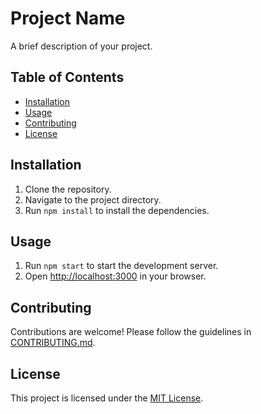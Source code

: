 # Project Name

A brief description of your project.

## Table of Contents

- [Installation](#installation)
- [Usage](#usage)
- [Contributing](#contributing)
- [License](#license)

## Installation

1. Clone the repository.
2. Navigate to the project directory.
3. Run `npm install` to install the dependencies.

## Usage

1. Run `npm start` to start the development server.
2. Open [http://localhost:3000](http://localhost:3000) in your browser.

## Contributing

Contributions are welcome! Please follow the guidelines in [CONTRIBUTING.md](CONTRIBUTING.md).

## License

This project is licensed under the [MIT License](LICENSE).
